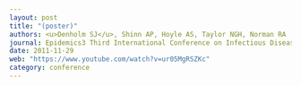 ```yaml
---
layout: post
title: "(poster)"
authors: <u>Denholm SJ</u>, Shinn AP, Hoyle AS, Taylor NGH, Norman RA
journal: Epidemics3 Third International Conference on Infectious Disease Dynamics. 29th Nov - 2nd Dec 2011, Boston MA, USA
date: 2011-11-29
web: "https://www.youtube.com/watch?v=ur05MgRSZKc"
category: conference
---
```

